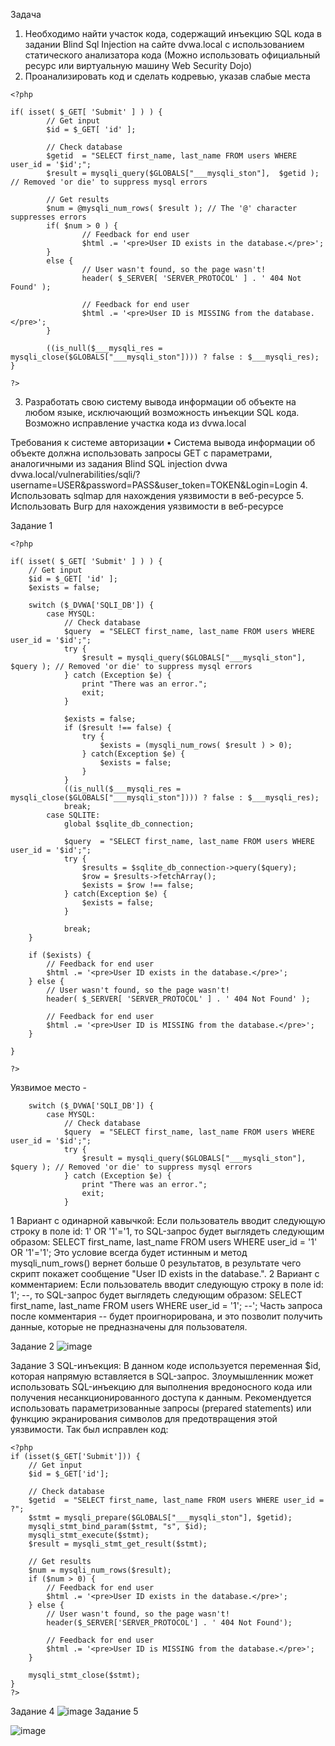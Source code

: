 Задача
1.	Необходимо найти участок кода, содержащий инъекцию SQL кода в задании Blind Sql Injection на сайте dvwa.local
с использованием статического анализатора кода (Можно использовать официальный ресурс или виртуальную машину Web Security Dojo)
3.	Проанализировать код и сделать кодревью, указав слабые места
```
<?php

if( isset( $_GET[ 'Submit' ] ) ) {
        // Get input
        $id = $_GET[ 'id' ];

        // Check database
        $getid  = "SELECT first_name, last_name FROM users WHERE user_id = '$id';";
        $result = mysqli_query($GLOBALS["___mysqli_ston"],  $getid ); // Removed 'or die' to suppress mysql errors

        // Get results
        $num = @mysqli_num_rows( $result ); // The '@' character suppresses errors
        if( $num > 0 ) {
                // Feedback for end user
                $html .= '<pre>User ID exists in the database.</pre>';
        }
        else {
                // User wasn't found, so the page wasn't!
                header( $_SERVER[ 'SERVER_PROTOCOL' ] . ' 404 Not Found' );

                // Feedback for end user
                $html .= '<pre>User ID is MISSING from the database.</pre>';
        }

        ((is_null($___mysqli_res = mysqli_close($GLOBALS["___mysqli_ston"]))) ? false : $___mysqli_res);
}

?>
```
3.	Разработать свою систему вывода информации об объекте на любом языке,
исключающий возможность инъекции SQL кода. Возможно исправление участка кода из dvwa.local

Требования к системе авторизации
•	Система вывода информации об объекте должна использовать запросы GET с параметрами,
аналогичными из задания Blind SQL injection dvwa
dvwa.local/vulnerabilities/sqli/?username=USER&password=PASS&user_token=TOKEN&Login=Login
4.	Использовать sqlmap для нахождения уязвимости в веб-ресурсе
5.	Использовать Burp для нахождения уязвимости в веб-ресурсе


Задание 1
```
<?php

if( isset( $_GET[ 'Submit' ] ) ) {
	// Get input
	$id = $_GET[ 'id' ];
	$exists = false;

	switch ($_DVWA['SQLI_DB']) {
		case MYSQL:
			// Check database
			$query  = "SELECT first_name, last_name FROM users WHERE user_id = '$id';";
			try {
				$result = mysqli_query($GLOBALS["___mysqli_ston"],  $query ); // Removed 'or die' to suppress mysql errors
			} catch (Exception $e) {
				print "There was an error.";
				exit;
			}

			$exists = false;
			if ($result !== false) {
				try {
					$exists = (mysqli_num_rows( $result ) > 0);
				} catch(Exception $e) {
					$exists = false;
				}
			}
			((is_null($___mysqli_res = mysqli_close($GLOBALS["___mysqli_ston"]))) ? false : $___mysqli_res);
			break;
		case SQLITE:
			global $sqlite_db_connection;

			$query  = "SELECT first_name, last_name FROM users WHERE user_id = '$id';";
			try {
				$results = $sqlite_db_connection->query($query);
				$row = $results->fetchArray();
				$exists = $row !== false;
			} catch(Exception $e) {
				$exists = false;
			}

			break;
	}

	if ($exists) {
		// Feedback for end user
		$html .= '<pre>User ID exists in the database.</pre>';
	} else {
		// User wasn't found, so the page wasn't!
		header( $_SERVER[ 'SERVER_PROTOCOL' ] . ' 404 Not Found' );

		// Feedback for end user
		$html .= '<pre>User ID is MISSING from the database.</pre>';
	}

}

?>
```
Уязвимое место - 
```
	switch ($_DVWA['SQLI_DB']) {
		case MYSQL:
			// Check database
			$query  = "SELECT first_name, last_name FROM users WHERE user_id = '$id';";
			try {
				$result = mysqli_query($GLOBALS["___mysqli_ston"],  $query ); // Removed 'or die' to suppress mysql errors
			} catch (Exception $e) {
				print "There was an error.";
				exit;
			}
```
1 Вариант с одинарной кавычкой: Если пользователь вводит следующую строку в поле id: 1' OR '1'='1, то SQL-запрос будет выглядеть следующим образом:
SELECT first_name, last_name FROM users WHERE user_id = '1' OR '1'='1';
Это условие всегда будет истинным и метод mysqli_num_rows() вернет больше 0 результатов, в результате чего скрипт покажет сообщение "User ID exists in the database.".
2 Вариант с комментарием: Если пользователь вводит следующую строку в поле id: 1'; --, то SQL-запрос будет выглядеть следующим образом:
SELECT first_name, last_name FROM users WHERE user_id = '1'; --';
Часть запроса после комментария -- будет проигнорирована, и это позволит получить данные, которые не предназначены для пользователя.

Задание 2 
![image](https://github.com/DazTezzer/CodeAnalysisWork4/assets/125472899/6f4b75a0-bedb-4f57-a205-bdd01194067f)

Задание 3 
SQL-инъекция: В данном коде используется переменная $id, которая напрямую вставляется в SQL-запрос.
Злоумышленник может использовать SQL-инъекцию для выполнения вредоносного кода или получения несанкционированного доступа к данным.
Рекомендуется использовать параметризованные запросы (prepared statements) или функцию экранирования символов для предотвращения этой уязвимости.
Так был исправлен код: 
```
<?php
if (isset($_GET['Submit'])) {
    // Get input
    $id = $_GET['id'];

    // Check database
    $getid  = "SELECT first_name, last_name FROM users WHERE user_id = ?";
    $stmt = mysqli_prepare($GLOBALS["___mysqli_ston"], $getid);
    mysqli_stmt_bind_param($stmt, "s", $id);
    mysqli_stmt_execute($stmt);
    $result = mysqli_stmt_get_result($stmt);

    // Get results
    $num = mysqli_num_rows($result);
    if ($num > 0) {
        // Feedback for end user
        $html .= '<pre>User ID exists in the database.</pre>';
    } else {
        // User wasn't found, so the page wasn't!
        header($_SERVER['SERVER_PROTOCOL'] . ' 404 Not Found');

        // Feedback for end user
        $html .= '<pre>User ID is MISSING from the database.</pre>';
    }

    mysqli_stmt_close($stmt);
}
?>
```
Задание 4
![image](https://github.com/DazTezzer/CodeAnalysisWork4/assets/125472899/38e24a17-7175-4061-94cf-dcc093622897)
Задание 5

![image](https://github.com/DazTezzer/CodeAnalysisWork4/assets/125472899/7439b98b-7180-48b4-b227-fe91e0b8548c)
